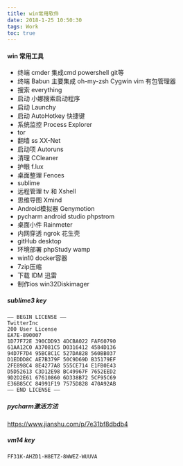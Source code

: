 ```yaml
---
title: win常用软件
date: 2018-1-25 10:50:30
tags: Work
toc: true
---
```


#### win 常用工具

* 终端 cmder 集成cmd powershell git等
* 终端 Babun 主要集成 oh-my-zsh  Cygwin vim 有包管理器
* 搜索 everything  
* 启动 小娜搜索启动程序
* 启动 Launchy
* 启动 AutoHotkey 快捷键
* 系统监控 Process Explorer
* tor
* 翻墙 ss  XX-Net
* 启动项 Autoruns
* 清理  CCleaner
* 护眼 f.lux
* 桌面整理 Fences
* sublime
* 远程管理 tv 和 Xshell
* 思维导图 Xmind
* Android模拟器 Genymotion
* pycharm android studio phpstrom
* 桌面小件 Rainmeter
* 内网穿透 ngrok 花生壳
* gitHub desktop
* 环境部署 phpStudy wamp
* win10 docker容器
* 7zip压缩
* 下载 IDM 迅雷
* 制作ios win32Diskimager

##### sublime3 key
```
—– BEGIN LICENSE —–
TwitterInc
200 User License
EA7E-890007
1D77F72E 390CDD93 4DCBA022 FAF60790
61AA12C0 A37081C5 D0316412 4584D136
94D7F7D4 95BC8C1C 527DA828 560BB037
D1EDDD8C AE7B379F 50C9D69D B35179EF
2FE898C4 8E4277A8 555CE714 E1FB0E43
D5D52613 C3D12E98 BC49967F 7652EED2
9D2D2E61 67610860 6D338B72 5CF95C69
E36B85CC 84991F19 7575D828 470A92AB
—— END LICENSE ——
```

##### pycharm激活方法
https://www.jianshu.com/p/7e31bf8dbdb4

##### vm14 key
	FF31K-AHZD1-H8ETZ-8WWEZ-WUUVA